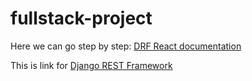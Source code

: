 # fullstack-project

Here we can go step by step:
[DRF React documentation](DRF_React.md)

This is link for [Django REST Framework](https://www.django-rest-framework.org/)
